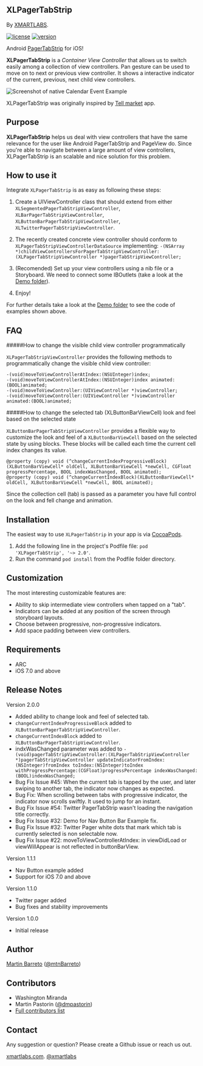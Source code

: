 XLPagerTabStrip
---------------


By [XMARTLABS](http://xmartlabs.com).

[![license](https://img.shields.io/badge/license-MIT-blue.svg)](https://github.com/xmartlabs/XLPagerTabStrip/blob/master/LICENSE)
[![version](https://img.shields.io/badge/pod-2.0.0-blue.svg)](https://github.com/xmartlabs/XLPagerTabStrip/releases)

Android [PagerTabStrip](http://developer.android.com/reference/android/support/v4/view/PagerTabStrip.html) for iOS!

**XLPagerTabStrip** is a *Container View Controller* that allows us to switch easily among a collection of view controllers. Pan gesture can be used to move on to next or previous view controller. It shows a interactive indicator of the current, previous, next child view controllers.  

![Screenshot of native Calendar Event Example](XLPagerTabStrip/Demo/PagerSlidingTabStrip.gif)

XLPagerTabStrip was originally inspired by [Tell market](http://about.tellmarket.com/) app.

Purpose
--------
 **XLPagerTabStrip** helps us deal with view controllers that have the same relevance for the user like Android PagerTabStrip and PageView do.  Since you're able to navigate between a large amount of view controllers, XLPagerTabStrip is an scalable and nice solution for this problem.


How to use it
--------------

Integrate `XLPagerTabStrip` is as easy as following these steps:

1. Create a UIViewController class that should extend from either `XLSegmentedPagerTabStripViewController`, `XLBarPagerTabStripViewController`, `XLButtonBarPagerTabStripViewController`, `XLTwitterPagerTabStripViewController`.

2. The recently created concrete view controller should conform to `XLPagerTabStripViewControllerDataSource` implementing: `-(NSArray *)childViewControllersForPagerTabStripViewController:(XLPagerTabStripViewController *)pagerTabStripViewController;`

3. (Recomended) Set up your view controllers using a nib file or a Storyboard. We need to connect some IBOutlets (take a look at the [Demo folder](XLPagerTabStrip/Demo)).

4.  Enjoy!

For further details take a look at the [Demo folder](XLPagerTabStrip/Demo) to see the code of examples shown above.

FAQ
----------------------

#####How to change the visible child view controller programmatically

`XLPagerTabStripViewController` provides the following methods to programmatically change the visible child view controller:

```objc
-(void)moveToViewControllerAtIndex:(NSUInteger)index;
-(void)moveToViewControllerAtIndex:(NSUInteger)index animated:(BOOL)animated;
-(void)moveToViewController:(UIViewController *)viewController;
-(void)moveToViewController:(UIViewController *)viewController animated:(BOOL)animated;
```

#####How to change the selected tab (XLButtonBarViewCell) look and feel based on the selected state

`XLButtonBarPagerTabStripViewController` provides a flexible way to customize the look and feel of a `XLButtonBarViewCell` based on the selected state by using blocks. These blocks will be called each time the current cell index changes its value.

```objc
@property (copy) void (^changeCurrentIndexProgressiveBlock)(XLButtonBarViewCell* oldCell, XLButtonBarViewCell *newCell, CGFloat progressPercentage, BOOL indexWasChanged, BOOL animated);
@property (copy) void (^changeCurrentIndexBlock)(XLButtonBarViewCell* oldCell, XLButtonBarViewCell *newCell, BOOL animated);
```
Since the collection cell (tab) is passed as a parameter you have full control on the look and fell change and animation.

Installation
--------------------------

The easiest way to use `XLPagerTabStrip` in your app is via [CocoaPods](http://cocoapods.org/ "CocoaPods").

1. Add the following line in the project's Podfile file:
`pod 'XLPagerTabStrip', '~> 2.0'`.
2. Run the command `pod install` from the Podfile folder directory.


Customization
--------------

The most interesting customizable features are:

* Ability to skip intermediate view controllers when tapped on a "tab".
* Indicators can be added at any position of the screen through storyboard layouts.
* Choose between progressive, non-progressive indicators.
* Add space padding between view controllers.



Requirements
-----------------------------

* ARC
* iOS 7.0 and above


Release Notes
--------------

Version 2.0.0

* Added ability to change look and feel of selected tab.
* `changeCurrentIndexProgressiveBlock` added to `XLButtonBarPagerTabStripViewController`.
* `changeCurrentIndexBlock` added to `XLButtonBarPagerTabStripViewController`.
* indxWasChanged parameter was added to `-(void)pagerTabStripViewController:(XLPagerTabStripViewController *)pagerTabStripViewController updateIndicatorFromIndex:(NSInteger)fromIndex toIndex:(NSInteger)toIndex withProgressPercentage:(CGFloat)progressPercentage indexWasChanged:(BOOL)indexWasChanged;`
* Bug Fix Issue #45: When the current tab is tapped by the user, and later swiping to another tab, the indicator now changes as expected.
* Bug Fix: When scrolling between tabs with progressive indicator, the indicator now scrolls swiftly. It used to jump for an instant.
* Bug Fix Issue #54: Twitter PagerTabStrip wasn't loading the navigation title correctly.
* Bug Fix Issue #32: Demo for Nav Button Bar Example fix.
* Bug Fix Issue #32: Twitter Pager white dots that mark which tab is currently selected is non selectable now.
* Bug Fix Issue #22: moveToViewControllerAtIndex: in viewDidLoad or viewWillAppear is not reflected in buttonBarView.

Version 1.1.1

* Nav Button example added
* Support for iOS 7.0 and above

Version 1.1.0

* Twitter pager added
* Bug fixes and stability improvements

Version 1.0.0

* Initial release

Author
-----------------

[Martin Barreto](https://www.github.com/mtnBarreto "Martin Barreto Github") ([@mtnBarreto](http://twitter.com/mtnBarreto "@mtnBarreto"))

Contributors
----------------

* Washington Miranda
* Martin Pastorin ([@dmpastorin](http://twitter.com/dmpastorin "@dmpastorin"))
* [Full contributors list](https://github.com/xmartlabs/XLPagerTabStrip/graphs/contributors)

Contact
----------------

Any suggestion or question? Please create a Github issue or reach us out.

[xmartlabs.com](http://xmartlabs.com).
[@xmartlabs](http://twitter.com/xmartlabs "@xmartlabs")
